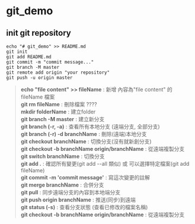 # git_demo

## init git repository

```
echo "# git_demo" >> README.md
git init
git add README.md
git commit -m "commit message..."
git branch -M master
git remote add origin "your repository"
git push -u origin master
```

> **echo "file content" >> fileName** : 新增 內容為"file content" 的 fileName 檔案     
> **git rm fileName** : 刪除檔案 ????       
> **mkdir folderName** : 建立folder   
> **git branch -M master** : 建立新分支   
> **git branch (-r, -a)** : 查看所有本地分支 (遠端分支, 全部分支)   
> **git branch (-r) -d branchName** : 刪除(遠端)本地分支     
> **git checkout branchName** : 切換分支(沒有就新創分支)   
> **git checkout -b branchName origin/branchName** : 從遠端複製分支      
> **git switch branchName** : 切換分支  
> **git add .** : 確認所有變更(git add --all 類似) 或 可以選擇特定檔案(git add fileName)  
> **git commit -m 'commit message'** : 寫這次變更的註解  
> **git merge branchName** : 合併分支   
> **git pull** : 同步遠端分支的內容到本地端分支   
> **git push origin branchName** : 推送(同步)到遠端   
> **git status (-s)** : 查看分支狀態 (查看已修改的檔案名稱)  
> **git checkout -b branchName origin/branchName** : 從遠端複製分支      

